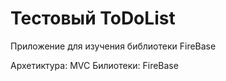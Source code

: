 #  Тестовый ToDoList
Приложение для изучения библиотеки FireBase

Архетиктура: MVC
Билиотеки: FireBase
